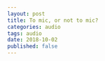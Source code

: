 ```yaml
---
layout: post
title: To mic, or not to mic?
categories: audio
tags: audio
date: 2018-10-02
published: false
---
```

